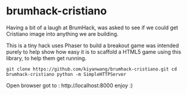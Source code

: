 brumhack-cristiano
==================

Having a bit of a laugh at BrumHack, was asked to see if we could get Cristiano image into anything we are building.

This is a tiny hack uses Phaser to build a breakout game was intended purely to help show how easy it is to scaffold
a HTML5 game using this library, to help them get running.

``
git clone https://github.com/kiyanwang/brumhack-cristiano.git
cd brumhack-cristiano
python -m SimpleHTTPServer
``

Open browser got to : http://localhost:8000 enjoy :)
